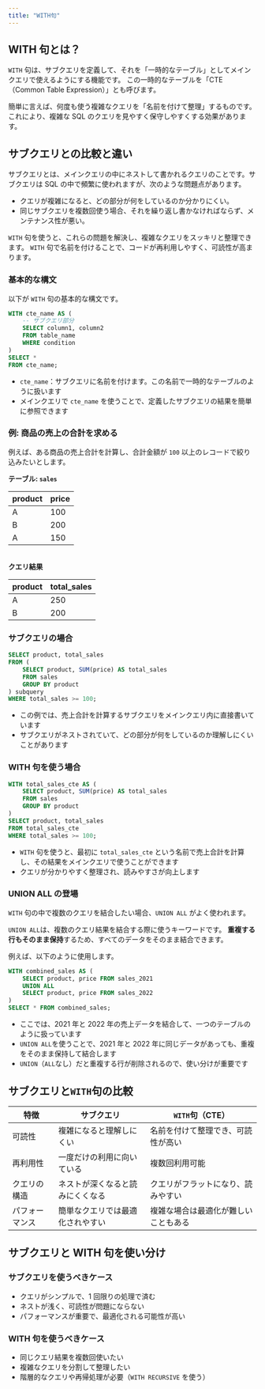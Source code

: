 ```yaml
---
title: "WITH句"
---
```


## WITH 句とは？

`WITH` 句は、サブクエリを定義して、それを「一時的なテーブル」としてメインクエリで使えるようにする機能です。
この一時的なテーブルを「CTE（Common Table Expression）」とも呼びます。

簡単に言えば、何度も使う複雑なクエリを「名前を付けて整理」するものです。
これにより、複雑な SQL のクエリを見やすく保守しやすくする効果があります。

## サブクエリとの比較と違い

サブクエリとは、メインクエリの中にネストして書かれるクエリのことです。サブクエリは SQL の中で頻繁に使われますが、次のような問題点があります。

- クエリが複雑になると、どの部分が何をしているのか分かりにくい。
- 同じサブクエリを複数回使う場合、それを繰り返し書かなければならず、メンテナンス性が悪い。

`WITH` 句を使うと、これらの問題を解決し、複雑なクエリをスッキリと整理できます。
`WITH` 句で名前を付けることで、コードが再利用しやすく、可読性が高まります。

### 基本的な構文

以下が `WITH` 句の基本的な構文です。

```sql
WITH cte_name AS (
    -- サブクエリ部分
    SELECT column1, column2
    FROM table_name
    WHERE condition
)
SELECT *
FROM cte_name;
```

- `cte_name`：サブクエリに名前を付けます。この名前で一時的なテーブルのように扱います
- メインクエリで `cte_name` を使うことで、定義したサブクエリの結果を簡単に参照できます

### 例: 商品の売上の合計を求める

例えば、ある商品の売上合計を計算し、合計金額が `100` 以上のレコードで絞り込みたいとします。

**テーブル: `sales`**

| product | price |
| ------- | ----- |
| A       | 100   |
| B       | 200   |
| A       | 150   |

\
**クエリ結果**

| product | total_sales |
| ------- | ----------- |
| A       | 250         |
| B       | 200         |

### サブクエリの場合

```sql
SELECT product, total_sales
FROM (
    SELECT product, SUM(price) AS total_sales
    FROM sales
    GROUP BY product
) subquery
WHERE total_sales >= 100;
```

- この例では、売上合計を計算するサブクエリをメインクエリ内に直接書いています
- サブクエリがネストされていて、どの部分が何をしているのか理解しにくいことがあります

### WITH 句を使う場合

```sql
WITH total_sales_cte AS (
    SELECT product, SUM(price) AS total_sales
    FROM sales
    GROUP BY product
)
SELECT product, total_sales
FROM total_sales_cte
WHERE total_sales >= 100;
```

- `WITH` 句を使うと、最初に `total_sales_cte` という名前で売上合計を計算し、その結果をメインクエリで使うことができます
- クエリが分かりやすく整理され、読みやすさが向上します

### UNION ALL の登場

`WITH` 句の中で複数のクエリを結合したい場合、`UNION ALL` がよく使われます。

`UNION ALL`は、複数のクエリ結果を結合する際に使うキーワードです。
**重複する行もそのまま保持**するため、すべてのデータをそのまま結合できます。

例えば、以下のように使用します。

```sql
WITH combined_sales AS (
    SELECT product, price FROM sales_2021
    UNION ALL
    SELECT product, price FROM sales_2022
)
SELECT * FROM combined_sales;
```

- ここでは、2021 年と 2022 年の売上データを結合して、一つのテーブルのように扱っています
- `UNION ALL`を使うことで、2021 年と 2022 年に同じデータがあっても、重複をそのまま保持して結合します
- `UNION`（`ALL`なし）だと重複する行が削除されるので、使い分けが重要です

## サブクエリと`WITH`句の比較

| 特徴           | サブクエリ                       | `WITH`句（CTE）                      |
| -------------- | -------------------------------- | ------------------------------------ |
| 可読性         | 複雑になると理解しにくい         | 名前を付けて整理でき、可読性が高い   |
| 再利用性       | 一度だけの利用に向いている       | 複数回利用可能                       |
| クエリの構造   | ネストが深くなると読みにくくなる | クエリがフラットになり、読みやすい   |
| パフォーマンス | 簡単なクエリでは最適化されやすい | 複雑な場合は最適化が難しいこともある |

## サブクエリと WITH 句を使い分け

### サブクエリを使うべきケース

- クエリがシンプルで、1 回限りの処理で済む
- ネストが浅く、可読性が問題にならない
- パフォーマンスが重要で、最適化される可能性が高い

### WITH 句を使うべきケース

- 同じクエリ結果を複数回使いたい
- 複雑なクエリを分割して整理したい
- 階層的なクエリや再帰処理が必要（`WITH RECURSIVE` を使う）
